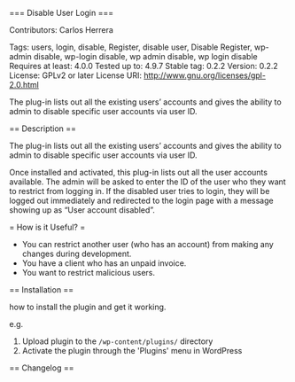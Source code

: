 === Disable User Login ===

Contributors: Carlos Herrera

Tags: users, login, disable, Register, disable user, Disable Register, wp-admin disable, wp-login disable, wp admin disable, wp login disable
Requires at least: 4.0.0
Tested up to: 4.9.7
Stable tag: 0.2.2
Version: 0.2.2
License: GPLv2 or later
License URI: http://www.gnu.org/licenses/gpl-2.0.html

The plug-in lists out all the existing users’ accounts and gives the ability to admin to disable specific user accounts via user ID.

== Description ==

The plug-in lists out all the existing users’ accounts and gives the ability to admin to disable specific user accounts via user ID. 

Once installed and activated, this plug-in lists out all the user accounts available. The admin will be asked to enter the ID of the user who they want to restrict from logging in. If the disabled user tries to login, they will be logged out immediately and redirected to the login page with a message showing up as “User account disabled”. 

= How is it Useful? =

* You can restrict another user (who has an account) from making any changes during development.
* You have a client who has an unpaid invoice.
* You want to restrict malicious users.

== Installation ==

how to install the plugin and get it working.

e.g.

1. Upload plugin to the `/wp-content/plugins/` directory
2. Activate the plugin through the 'Plugins' menu in WordPress


== Changelog ==

